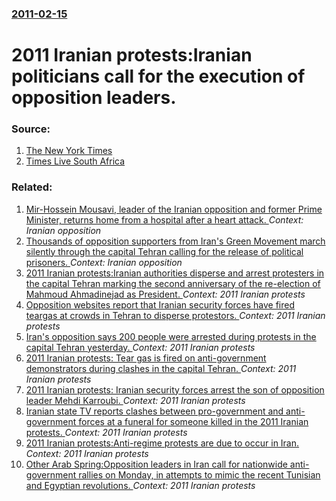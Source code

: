 ### [2011-02-15](/news/2011/02/15/index.md)

# 2011 Iranian protests:Iranian politicians call for the execution of opposition leaders. 




### Source:

1. [The New York Times](http://www.nytimes.com/2011/02/16/world/middleeast/16iran.html?_r=1&src=mv)
2. [Times Live South Africa](http://www.timeslive.co.za/world/article916262.ece/Iran-MPs--death-to-traitors)

### Related:

1. [Mir-Hossein Mousavi, leader of the Iranian opposition and former Prime Minister, returns home from a hospital after a heart attack. ](/news/2012/08/24/mir-hossein-mousavi-leader-of-the-iranian-opposition-and-former-prime-minister-returns-home-from-a-hospital-after-a-heart-attack.md) _Context: Iranian opposition_
2. [Thousands of opposition supporters from Iran's Green Movement march silently through the capital Tehran calling for the release of political prisoners. ](/news/2012/02/14/thousands-of-opposition-supporters-from-iran-s-green-movement-march-silently-through-the-capital-tehran-calling-for-the-release-of-political.md) _Context: Iranian opposition_
3. [2011 Iranian protests:Iranian authorities disperse and arrest protesters in the capital Tehran marking the second anniversary of the re-election of Mahmoud Ahmadinejad as President. ](/news/2011/06/12/2011-iranian-protests-piranian-authorities-disperse-and-arrest-protesters-in-the-capital-tehran-marking-the-second-anniversary-of-the-re-ele.md) _Context: 2011 Iranian protests_
4. [Opposition websites report that Iranian security forces have fired teargas at crowds in Tehran to disperse protestors. ](/news/2011/03/8/opposition-websites-report-that-iranian-security-forces-have-fired-teargas-at-crowds-in-tehran-to-disperse-protestors.md) _Context: 2011 Iranian protests_
5. [Iran's opposition says 200 people were arrested during protests in the capital Tehran yesterday. ](/news/2011/03/2/iran-s-opposition-says-200-people-were-arrested-during-protests-in-the-capital-tehran-yesterday.md) _Context: 2011 Iranian protests_
6. [2011 Iranian protests: Tear gas is fired on anti-government demonstrators during clashes in the capital Tehran. ](/news/2011/03/1/2011-iranian-protests-tear-gas-is-fired-on-anti-government-demonstrators-during-clashes-in-the-capital-tehran.md) _Context: 2011 Iranian protests_
7. [2011 Iranian protests: Iranian security forces arrest the son of opposition leader Mehdi Karroubi. ](/news/2011/02/22/2011-iranian-protests-iranian-security-forces-arrest-the-son-of-opposition-leader-mehdi-karroubi.md) _Context: 2011 Iranian protests_
8. [Iranian state TV reports clashes between pro-government and anti-government forces at a funeral for someone killed in the 2011 Iranian protests. ](/news/2011/02/16/iranian-state-tv-reports-clashes-between-pro-government-and-anti-government-forces-at-a-funeral-for-someone-killed-in-the-2011-iranian-prote.md) _Context: 2011 Iranian protests_
9. [2011 Iranian protests:Anti-regime protests are due to occur in Iran. ](/news/2011/02/14/2011-iranian-protests-panti-regime-protests-are-due-to-occur-in-iran.md) _Context: 2011 Iranian protests_
10. [Other Arab Spring:Opposition leaders in Iran call for nationwide anti-government rallies on Monday, in attempts to mimic the recent Tunisian and Egyptian revolutions. ](/news/2011/02/13/other-arab-spring-popposition-leaders-in-iran-call-for-nationwide-anti-government-rallies-on-monday-in-attempts-to-mimic-the-recent-tunisia.md) _Context: 2011 Iranian protests_
